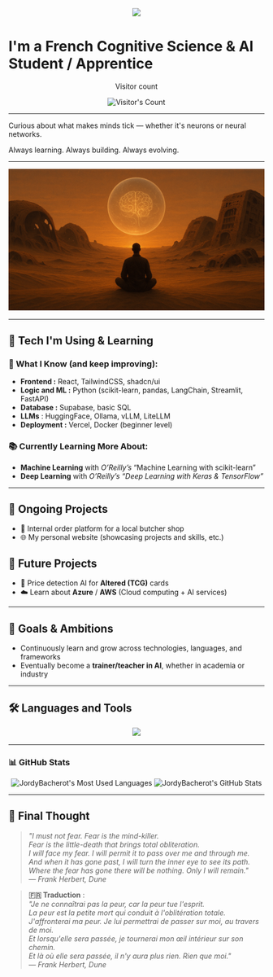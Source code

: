 <p align="center">
    <img src="https://readme-typing-svg.herokuapp.com/?font=Inter&size=48&center=true&vCenter=true&width=500&height=70&color=ffa500&duration=4000&lines=Hello+There+!+👋;+I'm+Jordy+Bacherot+!;" />
</p>

# I'm a French Cognitive Science & AI Student / Apprentice

<div align="center"> 
  <p>Visitor count</p>
  <img src="https://profile-counter.glitch.me/JordyBacherot/count.svg" alt="Visitor's Count" />
</div>

---

Curious about what makes minds tick — whether it's neurons or neural networks.

Always learning. Always building. Always evolving.

---

<img src="https://github.com/JordyBacherot/JordyBacherot/blob/main/banner.png" alt="Dune Banner">

---

## 🚀 Tech I'm Using & Learning

### 🧠 What I Know (and keep improving):
- **Frontend :** React, TailwindCSS, shadcn/ui  
- **Logic and ML :** Python (scikit-learn, pandas, LangChain, Streamlit, FastAPI) 
- **Database :** Supabase, basic SQL  
- **LLMs** : HuggingFace, Ollama, vLLM, LiteLLM  
- **Deployment :** Vercel, Docker (beginner level)

### 📚 Currently Learning More About:
- **Machine Learning** with *O’Reilly’s* “Machine Learning with scikit-learn”
- **Deep Learning** with *O’Reilly’s* *“Deep Learning with Keras & TensorFlow”*

---

## 🧪 Ongoing Projects
- 🥩 Internal order platform for a local butcher shop  
- 🌐 My personal website (showcasing projects and skills, etc.)

## 🧭 Future Projects
- 🧙 Price detection AI for **Altered (TCG)** cards  
- ☁️ Learn about **Azure** / **AWS** (Cloud computing + AI services)

---

## 🎯 Goals & Ambitions

- Continuously learn and grow across technologies, languages, and frameworks  
- Eventually become a **trainer/teacher in AI**, whether in academia or industry
  
---

## 🛠️ Languages and Tools

<p align="center">
  <img src="https://skillicons.dev/icons?i=python,ts,react,bun,vite,tailwind,git,figma,java"/>
</p>

---

### 📊 GitHub Stats

<div align=center>
    <img width=325 src="https://github-readme-stats.vercel.app/api/top-langs?username=JordyBacherot&theme=transparent&layout=donut&hide=css&langs_count=8&border_radius=10&show_icons=true&locale=en" alt="JordyBacherot's Most Used Languages" />
  <img width=390 src="https://github-readme-stats.vercel.app/api?username=JordyBacherot&theme=transparent&count_private=true&show_icons=true&rank_icon=github&locale=en" alt="JordyBacherot's GitHub Stats" />
</div>

---

## 🧠 Final Thought

> *"I must not fear. Fear is the mind-killer.  
> Fear is the little-death that brings total obliteration.  
> I will face my fear. I will permit it to pass over me and through me.  
> And when it has gone past, I will turn the inner eye to see its path.  
> Where the fear has gone there will be nothing. Only I will remain."*  
> — *Frank Herbert, Dune*

> **🇫🇷 Traduction** :  
> *"Je ne connaîtrai pas la peur, car la peur tue l'esprit.  
> La peur est la petite mort qui conduit à l'oblitération totale.  
> J'affronterai ma peur. Je lui permettrai de passer sur moi, au travers de moi.  
> Et lorsqu'elle sera passée, je tournerai mon œil intérieur sur son chemin.  
> Et là où elle sera passée, il n'y aura plus rien. Rien que moi."*  
> — *Frank Herbert, Dune*
